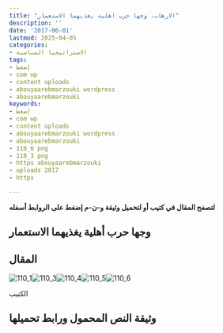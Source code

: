 ```yaml
---
title: "الارهاب، وجها حرب اهلية يغذيهما الاستعمار"
description: ''
date: '2017-06-01'
lastmod: 2025-04-05
categories:
- الاستراتيجيا السياسية
tags:
- إضغط
- com wp
- content uploads
- abouyaarebmarzouki wordpress
- abouyaarebmarzouki
keywords:
- إضغط
- com wp
- content uploads
- abouyaarebmarzouki wordpress
- abouyaarebmarzouki
- 110_6 png
- 110_3 png
- https abouyaarebmarzouki
- uploads 2017
- https

---
```

**لتصفح المقال في كتيب أو لتحميل وثيقة و-ن-م إضغط على الروابط أسفله**

## **وجها حرب أهلية يغذيهما الاستعمار**

## المقال

![110_1](https://abouyaarebmarzouki.wordpress.com/wp-content/uploads/2017/06/110_1.png?w=648)![110_3](https://abouyaarebmarzouki.wordpress.com/wp-content/uploads/2017/06/110_3.png?w=648)![110_4](https://abouyaarebmarzouki.wordpress.com/wp-content/uploads/2017/06/110_4.png?w=648)![110_5](https://abouyaarebmarzouki.wordpress.com/wp-content/uploads/2017/06/110_5.png?w=648)![110_6](https://abouyaarebmarzouki.wordpress.com/wp-content/uploads/2017/06/110_6.png?w=648)

الكتيب

## وثيقة النص المحمول ورابط تحميلها

###
